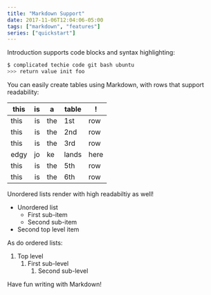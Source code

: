 ```yaml
---
title: "Markdown Support"
date: 2017-11-06T12:04:06-05:00
tags: ["markdown", "features"]
series: ["quickstart"]
---
```


Introduction supports code blocks and syntax highlighting:

```sh
$ complicated techie code git bash ubuntu
>>> return value init foo
```

You can easily create tables using Markdown, with rows that support readability:

| this | is | a   | table | !
|------|---:|-----|-------|---
| this | is | the | 1st   | row
| this | is | the | 2nd   | row
| this | is | the | 3rd   | row
| edgy | jo | ke  | lands | here
| this | is | the | 5th   | row
| this | is | the | 6th   | row

Unordered lists render with high readabiltiy as well!

- Unordered list
  - First sub-item
  - Second sub-item
- Second top level item

As do ordered lists:

1. Top level
    1. First sub-level
        1. Second sub-level

Have fun writing with Markdown!
